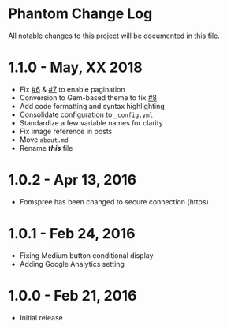 # Phantom Change Log

All notable changes to this project will be documented in this file.

# 1.1.0 - May, XX 2018
- Fix [#6](https://github.com/jamigibbs/phantom/issues/6) & [#7](https://github.com/jamigibbs/phantom/issues/6) to enable pagination
- Conversion to Gem-based theme to fix [#8](https://github.com/jamigibbs/phantom/issues/8)
- Add code formatting and syntax highlighting
- Consolidate configuration to `_config.yml`
- Standardize a few variable names for clarity
- Fix image reference in posts
- Move `about.md`
- Rename _**this**_ file

# 1.0.2 - Apr 13, 2016
- Fomspree has been changed to secure connection (https)

# 1.0.1 - Feb 24, 2016
- Fixing Medium button conditional display
- Adding Google Analytics setting

# 1.0.0 - Feb 21, 2016
- Initial release
